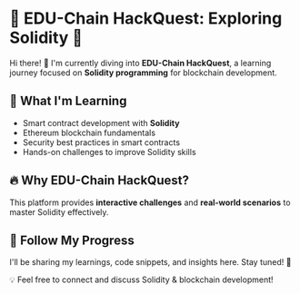 # 🚀 EDU-Chain HackQuest: Exploring Solidity 🚀  

Hi there! 👋 I'm currently diving into **EDU-Chain HackQuest**, a learning journey focused on **Solidity programming** for blockchain development.  

## 🌟 What I'm Learning  
- Smart contract development with **Solidity**  
- Ethereum blockchain fundamentals  
- Security best practices in smart contracts  
- Hands-on challenges to improve Solidity skills  

## 🔥 Why EDU-Chain HackQuest?  
This platform provides **interactive challenges** and **real-world scenarios** to master Solidity effectively.  

## 📌 Follow My Progress  
I'll be sharing my learnings, code snippets, and insights here. Stay tuned! 🚀  

💡 Feel free to connect and discuss Solidity & blockchain development!  
